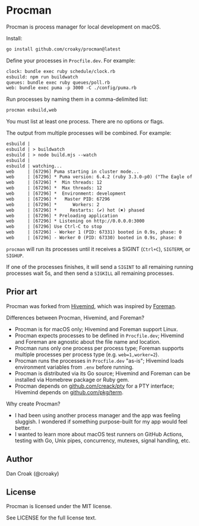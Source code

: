 # Procman

Procman is process manager for local development on macOS.

Install:

```bash
go install github.com/croaky/procman@latest
```

Define your processes in `Procfile.dev`. For example:

```txt
clock: bundle exec ruby schedule/clock.rb
esbuild: npm run buildwatch
queues: bundle exec ruby queues/poll.rb
web: bundle exec puma -p 3000 -C ./config/puma.rb
```

Run processes by naming them in a comma-delimited list:

```bash
procman esbuild,web
```

You must list at least one process.
There are no options or flags.

The output from multiple processes will be combined. For example:

```txt
esbuild |
esbuild | > buildwatch
esbuild | > node build.mjs --watch
esbuild |
esbuild | watching...
web     | [67296] Puma starting in cluster mode...
web     | [67296] * Puma version: 6.4.2 (ruby 3.3.0-p0) ("The Eagle of Durango")
web     | [67296] *  Min threads: 12
web     | [67296] *  Max threads: 12
web     | [67296] *  Environment: development
web     | [67296] *   Master PID: 67296
web     | [67296] *      Workers: 2
web     | [67296] *     Restarts: (✔) hot (✖) phased
web     | [67296] * Preloading application
web     | [67296] * Listening on http://0.0.0.0:3000
web     | [67296] Use Ctrl-C to stop
web     | [67296] - Worker 1 (PID: 67331) booted in 0.9s, phase: 0
web     | [67296] - Worker 0 (PID: 67330) booted in 0.9s, phase: 0
```

`procman` will run its processes until it receives a SIGINT (`Ctrl+C`),
`SIGTERM`, or `SIGHUP`.

If one of the processes finishes, it will send a `SIGINT` to all remaining
running processes wait 5s, and then send a `SIGKILL` all remaining processes.

## Prior art

Procman was
forked from [Hivemind](https://github.com/DarthSim/hivemind),
which was inspired by [Foreman](https://github.com/ddollar/foreman).

Differences between Procman, Hivemind, and Foreman?

- Procman is for macOS only;
  Hivemind and Foreman support Linux.
- Procman expects processes to be defined in `Procfile.dev`;
  Hivemind and Foreman are agnostic about the file name and location.
- Procman runs only one process per process type;
  Foreman supports multiple processes per process type (e.g. `web=1,worker=2`).
- Procman runs the processes in `Procfile.dev` "as-is";
  Hivemind loads environment variables from `.env` before running.
- Procman is distributed via its Go source;
  Hivemind and Foreman can be installed via Homebrew package or Ruby gem.
- Procman depends on [github.com/creack/pty](https://github.com/creack/pty/tree/master)
  for a PTY interface; Hivemind depends on [github.com/pkg/term](https://github.com/pkg/term).

Why create Procman?

- I had been using another process manager and the app was feeling sluggish.
  I wondered if something purpose-built for my app would feel better.
- I wanted to learn more about macOS test runners on GitHub Actions,
  testing with Go, Unix pipes, concurrency, mutexes, signal handling, etc.

## Author

Dan Croak (@croaky)

## License

Procman is licensed under the MIT license.

See LICENSE for the full license text.
